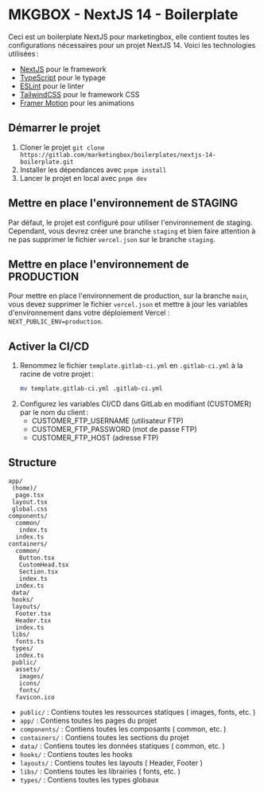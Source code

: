 # MKGBOX - NextJS 14 - Boilerplate

Ceci est un boilerplate NextJS pour marketingbox, elle contient toutes les configurations nécessaires pour un projet NextJS 14. Voici les technologies utilisées :

- [NextJS](https://nextjs.org/) pour le framework
- [TypeScript](https://www.typescriptlang.org/) pour le typage
- [ESLint](https://eslint.org/) pour le linter
- [TailwindCSS](https://tailwindcss.com/) pour le framework CSS
- [Framer Motion](https://www.framer.com/motion/) pour les animations

## Démarrer le projet

1. Cloner le projet `git clone https://gitlab.com/marketingbox/boilerplates/nextjs-14-boilerplate.git`
2. Installer les dépendances avec `pnpm install`
3. Lancer le projet en local avec `pnpm dev`

## Mettre en place l'environnement de STAGING

Par défaut, le projet est configuré pour utiliser l'environnement de staging. Cependant, vous devrez créer une branche `staging` et bien faire attention à ne pas supprimer le fichier `vercel.json` sur le branche `staging`.

## Mettre en place l'environnement de PRODUCTION

Pour mettre en place l'environnement de production, sur la branche `main`, vous devez supprimer le fichier `vercel.json` et mettre à jour les variables d'environnement dans votre déploiement Vercel : `NEXT_PUBLIC_ENV=production`.

## Activer la CI/CD

1. Renommez le fichier `template.gitlab-ci.yml` en `.gitlab-ci.yml` à la racine de votre projet :
   ```bash
   mv template.gitlab-ci.yml .gitlab-ci.yml
   ```
2. Configurez les variables CI/CD dans GitLab en modifiant (CUSTOMER) par le nom du client :
   - CUSTOMER_FTP_USERNAME (utilisateur FTP)
   - CUSTOMER_FTP_PASSWORD (mot de passe FTP)
   - CUSTOMER_FTP_HOST (adresse FTP)

## Structure

```
app/
 (home)/
  page.tsx
 layout.tsx
 global.css
components/
  common/
   index.ts
  index.ts
containers/
  common/
   Button.tsx
   CustomHead.tsx
   Section.tsx
   index.ts
  index.ts
 data/
 hooks/
 layouts/
  Footer.tsx
  Header.tsx
  index.ts
 libs/
  fonts.ts
 types/
  index.ts
 public/
  assets/
   images/
   icons/
   fonts/
  favicon.ico

```

- `public/` : Contiens toutes les ressources statiques ( images, fonts, etc. )
- `app/` : Contiens toutes les pages du projet
- `components/` : Contiens toutes les composants ( common, etc. )
- `containers/` : Contiens toutes les sections du projet
- `data/` : Contiens toutes les données statiques ( common, etc. )
- `hooks/` : Contiens toutes les hooks
- `layouts/` : Contiens toutes les layouts ( Header, Footer )
- `libs/` : Contiens toutes les librairies ( fonts, etc. )
- `types/` : Contiens toutes les types globaux
